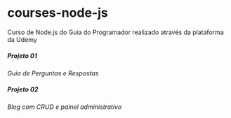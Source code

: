 # courses-node-js
Curso de Node.js do Guia do Programador realizado através da plataforma da Udemy

  <h5>Projeto 01</h5><i>Guia de Perguntas e Respostas</i>
  <h5>Projeto 02</h5><i>Blog com CRUD e painel administrativo</i>
